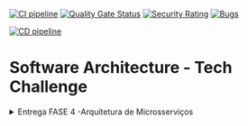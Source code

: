 [![CI pipeline](https://github.com/fiap-postech-soat1-group21-stage4/payment-api/actions/workflows/github-ci.yml/badge.svg)](https://github.com/fiap-postech-soat1-group21-stage4/payment-api/actions/workflows/github-ci.yml) [![Quality Gate Status](https://sonarcloud.io/api/project_badges/measure?project=fiap-postech-soat1-group21-stage4_payment-api&metric=alert_status)](https://sonarcloud.io/summary/new_code?id=fiap-postech-soat1-group21-stage4_payment-api) [![Security Rating](https://sonarcloud.io/api/project_badges/measure?project=fiap-postech-soat1-group21-stage4_payment-api&metric=security_rating)](https://sonarcloud.io/summary/new_code?id=fiap-postech-soat1-group21-stage4_payment-api) [![Bugs](https://sonarcloud.io/api/project_badges/measure?project=fiap-postech-soat1-group21-stage4_payment-api&metric=bugs)](https://sonarcloud.io/summary/new_code?id=fiap-postech-soat1-group21-stage4_payment-api)

[![CD pipeline](https://github.com/fiap-postech-soat1-group21-stage4/payment-api/actions/workflows/github-cd.yml/badge.svg)](https://github.com/fiap-postech-soat1-group21-stage4/payment-api/actions/workflows/github-cd.yml)

# Software Architecture - Tech Challenge

<details>

<summary>Entrega FASE 4 -Arquitetura de Microsserviços</summary>

## Requisitos

|Recurso|Versão|Obrigatório|Nota|
|-|-|-|-|
|Docker Desktop| >=4.21 |Sim|Necessário para rodar containers das APIs e banco de dados|
|SonarQube Cli| >=5.0 |Não|Apenas testes ShiftLeft locais|
|Golang| 1.21 |Não|Necessário apenas executar o projeto local e rodar testes|

## O que esse projeto faz e possui
### O que esse projeto faz
Através da API é possível gerar pagamentos de um pedido.

#### O que esse projeto possui
 - [x] Workflow/ Pipeline para Validação e Deploy da Imagem
 - [x] Dockerfile e DockerCompose
 - [x] Documentação para Consumo das API
 - [x] Testes Unitários e BDD

## O que esse projeto não faz e débitos técnicos
#### Débitos técnicos
- [ ] Comunicação integral com outras aplicações.
- [ ] Cobertura completa dos testes

## Como executar o projeto
### Criar Variáveis de Ambiente
Criar um arquivo nomedo como `.env` na raiz do projeto contendo os seguintes valores.
~~~bash
API_PORT=8080
API_HOST_PORT=8080
API_CONTAINER_PORT=8080
~~~

### Executar o projeto
É possivel executar o projeto através do Makefile, a partir da linha de comando.
~~~bash
make run-project
~~~
Notas: o comando deve ser efetuado na pasta raiz do projeto e deve possuir o .env com as variáveis preenchidas

### Executar o Docker
Para executar o projeto, é necessário ter o `Docker Desktop` instalado. Com isso será possível criar as instancias usando o comando `docker compose` via IDE ou linha de comando conforme a seguir:
~~~bash
docker compose -f "docker-compose.yml" up -d --build
~~~
Notas: o comando deve ser efetuado na pasta raiz do projeto e deve possuir o .env com as variáveis preenchida

### Executar testes
Para executar os testes contidos nos projetos, poderá ser aplicado o seguinte comando:
~~~bash
go test -coverprofile=coverage.out ./... ;    go tool cover -func=coverage.ou
~~~
Notas: o comando executará todos os testes e gerará um relatório de cobertura dos testes

### Utilizar Aplicação & Documentação API
1. Realiza pagamento de um pedido específico `[POST] localhost:8080/api/v1/payments/:id` 
